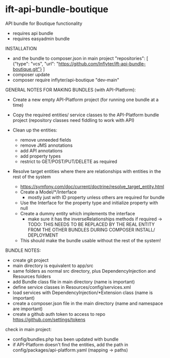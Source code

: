 # ift-api-bundle-boutique
API bundle for Boutique functionality

- requires api bundle
- requires easyadmin bundle

INSTALLATION
- and the bundle to composer.json in main project
"repositories": [
        {"type": "vcs", "url": "https://github.com/Inflyter/ift-api-bundle-boutique.git"}
    ]
- composer update
- composer require inflyter/api-boutique "dev-main"

GENERAL NOTES FOR MAKING BUNDLES (with API-Platform):
- Create a new empty API-Platform project (for running one bundle at a time)
- Copy the required entities/ service classes to the API-Platform bundle project (repository classes need fiddling to work with API)

- Clean up the entities:
    - remove unneeded fields
    - remove JMS annotations
    - add API annotations
    - add property types
    - restrict to GET/POST/PUT/DELETE as required

- Resolve target entities where there are relationships with entities in the rest of the system
    - https://symfony.com/doc/current/doctrine/resolve_target_entity.html
    - Create a Model/*/Interface
        - mostly just with ID property unless others are required for bundle
    - Use the Interface for the property type and initialize property with null
    - Create a dummy entity which implements the interface
        - make sure it has the inverseRelationships methods if required
        -> TODO: THIS NEEDS TO BE REPLACED BY THE REAL ENTITY FROM THE OTHER BUNDLES DURING COMPOSER INSTALL/ DEPLOYMENT
    - This should make the bundle usable without the rest of the system!


BUNDLE NOTES:
- create git project
- main directory is equivalent to app/src
- same folders as normal src directory, plus DependencyInjection and Resources folders
- add Bundle class file in main directory (name is important)
- define service classes in Resources/config/services.xml
- load services with DependencyInjection/*Extension class (name is important)
- create a composer.json file in the main directory (name and namespace are important)
- create a github auth token to access to repo
		https://github.com/settings/tokens




check in main project:
- config/bundles.php has been updated with bundle
- if API-Platform doesn't find the entities, add the path in config/packages/api-platform.yaml (mapping -> paths)
